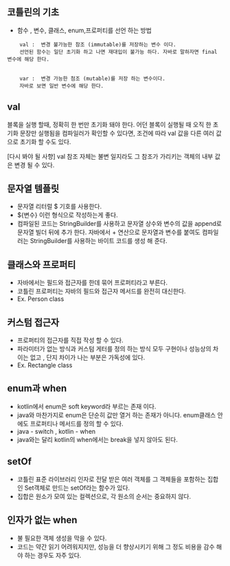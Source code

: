 ## 코틀린의 기초

- 함수 , 변수, 클래스, enum,프로퍼티를 선언 하는 방법
```
    val :  변경 불가능한 참조 (immutable)를 저장하는 변수 이다. 
    선언된 함수는 일단 초기화 하고 나면 재대입이 불가능 하다. 자바로 말하자면 final 변수에 해당 한다. 
   
    
    var :  변경 가능한 첨조 (mutable)를 저장 하는 변수이다. 
    자바로 보면 일반 변수에 해당 한다.   
```

## val 
블록을 실행 할때, 정확히 한 번만 초기화 돼야 한다. 
어던 블록이 실행될 때 오직 한 초기화 문장만 실행됨을 컴파일러가 확인할 수 있다면, 조건에 따라 val 값을
다른 여러 값으로 초기화 할 수도 있다. 

[다시 봐야 될 사향]
val 참조 자체는 불변 일지라도 그 참조가 가리키는 객체의 내부 값은 변경 될 수 있다. 

## 문자열 템플릿

- 문자열 리터럴 $ 기호를 사용한다. 
- ${변수} 이런 형식으로 작성하는게 좋다. 
- 컴파일된 코드는 StringBuilder를 사용하고 문자열 상수와 변수의 값을
append로 문자열 빌더 뒤에 추가 한다. 자바에서 + 연산으로 문자열과 변수를 
붙여도 컴파일러는 StringBuilder를 사용하는 바이트 코드를 생성 해 준다. 


## 클래스와 프로퍼티

- 자바에서는 필드와 접근자를 한데 묶어 프로퍼티라고 부른다. 
- 코틀린 프로퍼티는 자바의 필드와 접근자 메서드를 완전히 대신한다.
- Ex. Person class

## 커스텀 접근자

- 프로퍼티의 접근자를 직접 작성 할 수 있다. 
- 파라미터가 없는 방식과 커스텀 게터를 정의 하는 방식 모두 구현이나 성능상의 
  차이는 없고 , 단지 차이가 나는 부분은 가독성에 있다. 
- Ex. Rectangle class

## enum과 when 
-  kotlin에서 enum은  soft keyword라 부르는 존재 이다. 
-  java와 마찬가지로 enum은 단순히 값만 열거 하는 존재가 아니다. enum클래스 안에도 프로퍼티나 메서드를 정의 할 수 있다.
-  java - switch  , kotlin - when 
  - java와는 달리 kotlin의 when에서는 break을 넣지 않아도 된다.

## setOf
-  코틀린 표준 라이브러리 인자로 전달 받은 여러 객체를 그 객체들을 포함하는 집합인 Set객체로 만드는 setOf라는 함수가 있다. 
-  집합은 원소가 모여 있는 컬렉션으로, 각 원소의 순서는 중요하지 않다. 

## 인자가 없는 when 
- 불 필요한 객체 생성을 막을 수 있다. 
- 코드는 약간 읽기 어려워지지만, 성능을 더 향상시키기 위해 그 정도 비용을 감수 해야 하는 경우도 자주 있다. 
